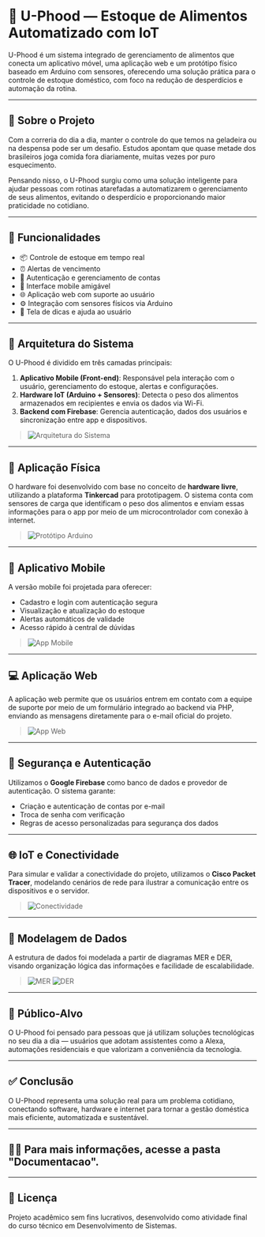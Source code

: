 # 🥦 U-Phood — Estoque de Alimentos Automatizado com IoT

U-Phood é um sistema integrado de gerenciamento de alimentos que conecta um aplicativo móvel, uma aplicação web e um protótipo físico baseado em Arduino com sensores, oferecendo uma solução prática para o controle de estoque doméstico, com foco na redução de desperdícios e automação da rotina.

---

## 📖 Sobre o Projeto

Com a correria do dia a dia, manter o controle do que temos na geladeira ou na despensa pode ser um desafio. Estudos apontam que quase metade dos brasileiros joga comida fora diariamente, muitas vezes por puro esquecimento.

Pensando nisso, o U-Phood surgiu como uma solução inteligente para ajudar pessoas com rotinas atarefadas a automatizarem o gerenciamento de seus alimentos, evitando o desperdício e proporcionando maior praticidade no cotidiano.

---

## 🎯 Funcionalidades

- 📦 Controle de estoque em tempo real
- ⏰ Alertas de vencimento
- 🔐 Autenticação e gerenciamento de contas
- 📱 Interface mobile amigável
- 🌐 Aplicação web com suporte ao usuário
- ⚙️ Integração com sensores físicos via Arduino
- 🧠 Tela de dicas e ajuda ao usuário

---

## 🧩 Arquitetura do Sistema

O U-Phood é dividido em três camadas principais:

1. **Aplicativo Mobile (Front-end)**: Responsável pela interação com o usuário, gerenciamento do estoque, alertas e configurações.
2. **Hardware IoT (Arduino + Sensores)**: Detecta o peso dos alimentos armazenados em recipientes e envia os dados via Wi-Fi.
3. **Backend com Firebase**: Gerencia autenticação, dados dos usuários e sincronização entre app e dispositivos.
  
> ![Arquitetura do Sistema](Images/prototipofinal.png)

---

## 🔌 Aplicação Física

O hardware foi desenvolvido com base no conceito de **hardware livre**, utilizando a plataforma **Tinkercad** para prototipagem. O sistema conta com sensores de carga que identificam o peso dos alimentos e enviam essas informações para o app por meio de um microcontrolador com conexão à internet.

> ![Protótipo Arduino](Images/prototipoarduino.png)

---

## 📱 Aplicativo Mobile

A versão mobile foi projetada para oferecer:

- Cadastro e login com autenticação segura
- Visualização e atualização do estoque
- Alertas automáticos de validade
- Acesso rápido à central de dúvidas
 
> ![App Mobile](Images/apptelasiniciais.png)

---

## 💻 Aplicação Web

A aplicação web permite que os usuários entrem em contato com a equipe de suporte por meio de um formulário integrado ao backend via PHP, enviando as mensagens diretamente para o e-mail oficial do projeto.
 
> ![App Web](Images/fotosweb.png)

---

## 🔐 Segurança e Autenticação

Utilizamos o **Google Firebase** como banco de dados e provedor de autenticação. O sistema garante:

- Criação e autenticação de contas por e-mail
- Troca de senha com verificação
- Regras de acesso personalizadas para segurança dos dados

---

## 🌐 IoT e Conectividade

Para simular e validar a conectividade do projeto, utilizamos o **Cisco Packet Tracer**, modelando cenários de rede para ilustrar a comunicação entre os dispositivos e o servidor.

> ![Conectividade](Images/conexoespackettracer.png)

---

## 🧮 Modelagem de Dados

A estrutura de dados foi modelada a partir de diagramas MER e DER, visando organização lógica das informações e facilidade de escalabilidade.
 
> ![MER](Images/mer.png)
> ![DER](Images/der.png)

---

## 👥 Público-Alvo

O U-Phood foi pensado para pessoas que já utilizam soluções tecnológicas no seu dia a dia — usuários que adotam assistentes como a Alexa, automações residenciais e que valorizam a conveniência da tecnologia.

---

## ✅ Conclusão

O U-Phood representa uma solução real para um problema cotidiano, conectando software, hardware e internet para tornar a gestão doméstica mais eficiente, automatizada e sustentável.

---

## 👨‍💻 Para mais informações, acesse a pasta "Documentacao".

---

## 📄 Licença

Projeto acadêmico sem fins lucrativos, desenvolvido como atividade final do curso técnico em Desenvolvimento de Sistemas.

